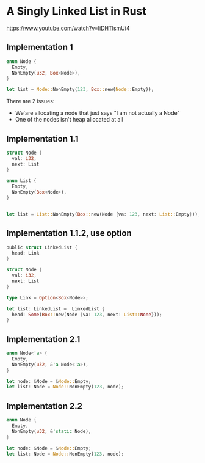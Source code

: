 # A Singly Linked List in Rust

https://www.youtube.com/watch?v=IiDHTIsmUi4

## Implementation 1

```rs
enum Node {
  Empty,
  NonEmpty(u32, Box<Node>),
}

let list = Node::NonEmpty(123, Box::new(Node::Empty));
```

There are 2 issues:

- We'are allocating a node that just says "I am not actually a Node"
- One of the nodes isn't heap allocated at all

## Implementation 1.1

```rs
struct Node {
  val: i32,
  next: List
}

enum List {
  Empty,
  NonEmpty(Box<Node>),
}


let list = List::NonEmpty(Box::new(Node {va: 123, next: List::Empty}));
```

## Implementation 1.1.2, use option

```rs
public struct LinkedList {
  head: Link
}

struct Node {
  val: i32,
  next: List
}

type Link = Option<Box<Node>>;

let list: LinkedList =  LinkedList {
  head: Some(Box::new(Node {va: 123, next: List::None}));
}
```

## Implementation 2.1

```rs
enum Node<'a> {
  Empty,
  NonEmpty(u32, &'a Node<'a>),
}

let node: &Node = &Node::Empty;
let list: Node = Node::NonEmpty(123, node);
```

## Implementation 2.2

```rs
enum Node {
  Empty,
  NonEmpty(u32, &'static Node),
}

let node: &Node = &Node::Empty;
let list: Node = Node::NonEmpty(123, node);
```

